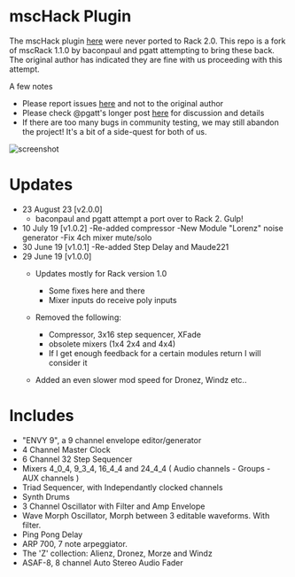 # mscHack Plugin

The mscHack plugin [here](https://github.com/mschack/VCV-Rack-Plugins) were 
never ported to Rack 2.0. This repo is a fork of mscRack 1.1.0 by baconpaul and pgatt attempting to bring these back.  The original author has indicated they are fine with us proceeding with this attempt.

A few notes

- Please report issues [here](https://github.com/baconpaul/mschack-VCV-Rack-Plugins/issues/) and
not to the original author
- Please check @pgatt's longer post [here](https://community.vcvrack.com/t/mschack-plugins-for-vcv-rack-2/20443) for discussion and details
- If there are too many bugs in community testing, we may still abandon the project! It's a bit of a side-quest
for both of us.


![screenshot](modules.PNG)

# Updates
- 23 August 23 [v2.0.0]
	- baconpaul and pgatt attempt a port over to Rack 2. Gulp!
- 10 July 19 [v1.0.2]
	-Re-added compressor
	-New Module "Lorenz" noise generator
	-Fix 4ch mixer mute/solo
- 30 June 19 [v1.0.1]
	-Re-added Step Delay and Maude221
- 29 June 19 [v1.0.0]
	- Updates mostly for Rack version 1.0
		- Some fixes here and there
		- Mixer inputs do receive poly inputs

	- Removed the following:
		- Compressor, 3x16 step sequencer, XFade
		- obsolete mixers (1x4 2x4 and 4x4)
		- If I get enough feedback for a certain modules return I will consider it

	- Added an even slower mod speed for Dronez, Windz etc..

# Includes
- "ENVY 9", a 9 channel envelope editor/generator
- 4 Channel Master Clock
- 6 Channel 32 Step Sequencer
- Mixers 4_0_4, 9_3_4, 16_4_4 and 24_4_4 ( Audio channels - Groups - AUX channels )
- Triad Sequencer, with Independantly clocked channels
- Synth Drums
- 3 Channel Oscillator with Filter and Amp Envelope 
- Wave Morph Oscillator, Morph between 3 editable waveforms.  With filter.
- Ping Pong Delay
- ARP 700, 7 note arpeggiator.
- The 'Z' collection: Alienz, Dronez, Morze and Windz
- ASAF-8, 8 channel Auto Stereo Audio Fader
